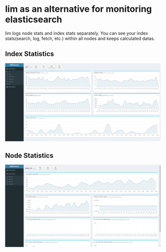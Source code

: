 # lim as an alternative for monitoring elasticsearch

lim logs node stats and index stats separately. You can see your index stats(search, log, fetch, etc.) within all nodes and keeps calculated datas.

## Index Statistics
![screen shot 2015-02-15 at 22 41 57](screenshots/index_stats.png)

## Node Statistics
![screen shot 2015-02-15 at 22 41 57](screenshots/node_stats.png)